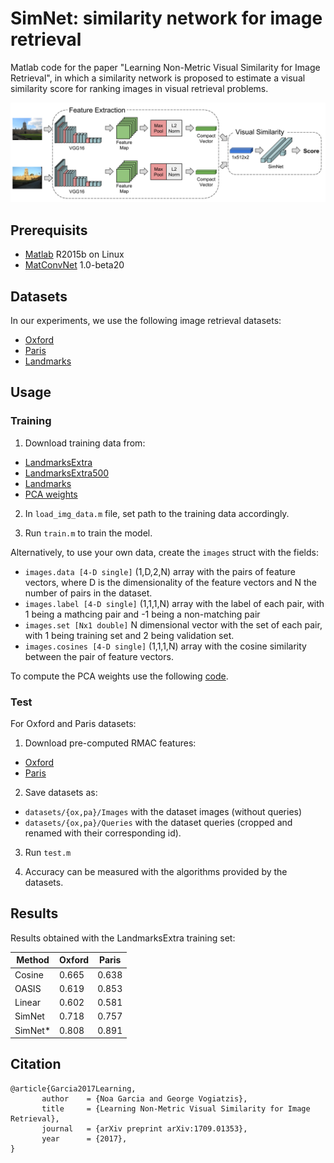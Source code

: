 # SimNet: similarity network for image retrieval

Matlab code for the paper "Learning Non-Metric Visual Similarity for Image Retrieval", in which a similarity network is proposed to estimate a visual similarity score for ranking images in visual retrieval problems.

![info](https://github.com/noagarcia/SimNet/blob/master/info/SimNet.png?raw=true)


## Prerequisits

- [Matlab](https://www.mathworks.com/products/matlab.html) R2015b on Linux
- [MatConvNet](http://www.vlfeat.org/matconvnet/) 1.0-beta20


## Datasets

In our experiments, we use the following image retrieval datasets:
- [Oxford](http://www.robots.ox.ac.uk/~vgg/data/oxbuildings/)
- [Paris](http://www.robots.ox.ac.uk/~vgg/data/parisbuildings/)
- [Landmarks](http://sites.skoltech.ru/compvision/projects/neuralcodes/)


## Usage

### Training
1. Download training data from:
- [LandmarksExtra]()
- [LandmarksExtra500]()
- [Landmarks]()
- [PCA weights]()

2. In ```load_img_data.m``` file, set path to the training data accordingly.

3. Run ```train.m``` to train the model.

Alternatively, to use your own data, create the ```images``` struct with the fields:
- ```images.data [4-D single]``` (1,D,2,N) array with the pairs of feature vectors, where D is the dimensionality of the feature vectors and N the number of pairs in the dataset. 
- ```images.label [4-D single]``` (1,1,1,N) array with the label of each pair, with 1 being a mathcing pair and -1 being a non-matching pair
- ```images.set [Nx1 double]``` N dimensional vector with the set of each pair, with 1 being training set and 2 being validation set.
- ```images.cosines [4-D single]``` (1,1,1,N) array with the cosine similarity between the pair of feature vectors.

To compute the PCA weights use the following [code](https://github.com/gtolias/rmac).

### Test
For Oxford and Paris datasets:
1. Download pre-computed RMAC features:
- [Oxford]()
- [Paris]()

2. Save datasets as:
- ```datasets/{ox,pa}/Images``` with the dataset images (without queries)
- ```datasets/{ox,pa}/Queries``` with the dataset queries (cropped and renamed with their corresponding id).

3. Run ```test.m```

4. Accuracy can be measured with the algorithms provided by the datasets.

## Results

Results obtained with the LandmarksExtra training set:


| Method     | Oxford | Paris |
| ------------ | -------- | ------ |
| Cosine | 0.665 | 0.638 |
| OASIS |  0.619 | 0.853 |
| Linear | 0.602 | 0.581 |
| SimNet | 0.718 | 0.757 |
| SimNet* | 0.808 | 0.891 |


## Citation

```
@article{Garcia2017Learning,
       author    = {Noa Garcia and George Vogiatzis},
       title     = {Learning Non-Metric Visual Similarity for Image Retrieval},
       journal   = {arXiv preprint arXiv:1709.01353},
       year      = {2017},
}
``` 



